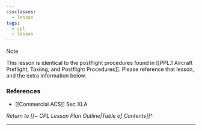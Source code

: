 ```yaml
---
cssclasses:
  - lesson
tags:
  - cpl
  - lesson
---
```

> [!note]
> This lesson is identical to the postflight procedures found in [[PPL.1 Aircraft Preflight, Taxiing, and Postflight Procedures]]. Please reference that lesson, and the extra information below.

### References
- [[Commercial ACS]] Sec XI.A

*Return to [[~ CPL Lesson Plan Outline|Table of Contents]]^*

---
